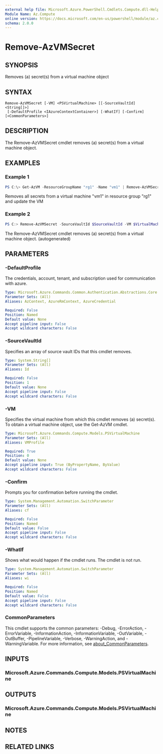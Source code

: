 ```yaml
---
external help file: Microsoft.Azure.PowerShell.Cmdlets.Compute.dll-Help.xml
Module Name: Az.Compute
online version: https://docs.microsoft.com/en-us/powershell/module/az.compute/remove-azvmsecret
schema: 2.0.0
---
```


# Remove-AzVMSecret

## SYNOPSIS
Removes (a) secret(s) from a virtual machine object

## SYNTAX

```
Remove-AzVMSecret [-VM] <PSVirtualMachine> [[-SourceVaultId] <String[]>]
 [-DefaultProfile <IAzureContextContainer>] [-WhatIf] [-Confirm] [<CommonParameters>]
```

## DESCRIPTION
The Remove-AzVMSecret cmdlet removes (a) secret(s) from a virtual machine object.

## EXAMPLES

### Example 1
```powershell
PS C:\> Get-AzVM -ResourceGroupName "rg1" -Name "vm1" | Remove-AzVMSecret | Update-AzVM
```

Removes all secrets from a virtual machine "vm1" in resource group "rg1" and update the VM

### Example 2
```powershell <!-- Aladdin Generated Example --> 
PS C:> Remove-AzVMSecret -SourceVaultId $SourceVaultId -VM $VirtualMachine
```

The Remove-AzVMSecret cmdlet removes (a) secret(s) from a virtual machine object. (autogenerated)

## PARAMETERS

### -DefaultProfile
The credentials, account, tenant, and subscription used for communication with azure.

```yaml
Type: Microsoft.Azure.Commands.Common.Authentication.Abstractions.Core.IAzureContextContainer
Parameter Sets: (All)
Aliases: AzContext, AzureRmContext, AzureCredential

Required: False
Position: Named
Default value: None
Accept pipeline input: False
Accept wildcard characters: False
```

### -SourceVaultId
Specifies an array of source vault IDs that this cmdlet removes.

```yaml
Type: System.String[]
Parameter Sets: (All)
Aliases: Id

Required: False
Position: 1
Default value: None
Accept pipeline input: False
Accept wildcard characters: False
```

### -VM
Specifies the virtual machine from which this cmdlet removes (a) secret(s).
To obtain a virtual machine object, use the Get-AzVM cmdlet.

```yaml
Type: Microsoft.Azure.Commands.Compute.Models.PSVirtualMachine
Parameter Sets: (All)
Aliases: VMProfile

Required: True
Position: 0
Default value: None
Accept pipeline input: True (ByPropertyName, ByValue)
Accept wildcard characters: False
```

### -Confirm
Prompts you for confirmation before running the cmdlet.

```yaml
Type: System.Management.Automation.SwitchParameter
Parameter Sets: (All)
Aliases: cf

Required: False
Position: Named
Default value: False
Accept pipeline input: False
Accept wildcard characters: False
```

### -WhatIf
Shows what would happen if the cmdlet runs.
The cmdlet is not run.

```yaml
Type: System.Management.Automation.SwitchParameter
Parameter Sets: (All)
Aliases: wi

Required: False
Position: Named
Default value: False
Accept pipeline input: False
Accept wildcard characters: False
```

### CommonParameters
This cmdlet supports the common parameters: -Debug, -ErrorAction, -ErrorVariable, -InformationAction, -InformationVariable, -OutVariable, -OutBuffer, -PipelineVariable, -Verbose, -WarningAction, and -WarningVariable. For more information, see [about_CommonParameters](http://go.microsoft.com/fwlink/?LinkID=113216).

## INPUTS

### Microsoft.Azure.Commands.Compute.Models.PSVirtualMachine

## OUTPUTS

### Microsoft.Azure.Commands.Compute.Models.PSVirtualMachine

## NOTES

## RELATED LINKS
